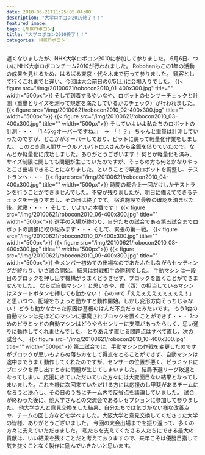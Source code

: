 ```yaml
---
date: 2010-06-21T11:25:05-04:00
description: "大学ロボコン2010終了！！"
featured_image: 
tags: [NHKロボコン]
title: "大学ロボコン2010終了！！"
categories: NHKロボコン
---
```


遅くなりましたが、NHK大学ロボコン2010に参加して参りました。
6月6日、ついにNHK大学ロボコンチーム2010が行われました。
Robohanもこの1年の活動の成果を見せるため、はるばる東京・代々木まで行って参りました。
観客として行くこれまでと違い、今回は大会前日の6/5(土)に会場入りでした。
{{< figure src="/img/20100621/robocon2010_01-400x300.jpg" title="" width="500px">}}
そして到着するやいなや、ロボットのセンサーチェックと計測（重量とサイズを測って規定を満たしているかのチェック）が行われました。
{{< figure src="/img/20100621/robocon2010_02-400x300.jpg" title="" width="500px">}}
{{< figure src="/img/20100621/robocon2010_03-400x300.jpg" title="" width="500px">}}
そしていよいよ私たちのロボットの計測・・・
「1.45kgオーバーですね。」　→　「！？」
ちゃんと重量は計測していったのですが、どこかがオーバーしており、ピットに戻って軽量化作業をしました。
このとき鳥人間サークルアルバトロスさんから金鋸を借りていたので、なんとか軽量化に成功しました。ありがとうございます！
何とか軽量化も済み、サイズ制限に関しても問題が生じていたのですが、そっちの方も何とかなりやっとこさ出場できることになりました。ということで早速ロボットを調整し、テストランへ・・・
{{< figure src="/img/20100621/robocon2010_04-400x300.jpg" title="" width="500px">}}
時間の都合上一回だけしかテストランを行うことができませんでした。不安が残りましたが、明日に備えてできるチェックを一通りすまし、その日は終了です。
宿泊施設で最後の確認を済ませた後、就寝・・・・
そして、いよいよ本番です！
{{< figure src="/img/20100621/robocon2010_06-400x300.jpg" title="" width="500px">}}
選手の入場が終わり、自分たちの試合である第五試合までロボットの調整に取り組みます・・・
そして、緊張の第一戦。
{{< figure src="/img/20100621/robocon2010_07-400x300.jpg" title="" width="500px">}}
{{< figure src="/img/20100621/robocon2010_08-400x300.jpg" title="" width="500px">}}
{{< figure src="/img/20100621/robocon2010_09-400x300.jpg" title="" width="500px">}}
全メンバー初めての出場なのであたふたしながらセッティングが終わり、いざ試合開始。
結果は対戦相手の勝利でした。
手動マシンは一段目のブロックを押し出す機構がうまくどうさせず、ブロックを置くことができませんでした。
ならば自動マシン！と思いきや、僕（西）の担当しているマシンはスタートボタンを押しても動かない！
心の中で「ええぇええぇぇぇぇえ！」と思いつつ、配線をちょっと動かすと動作開始。しかし変形方向そっちじゃない！
どうも動かなかった原因は基板のはんだ不良だったみたいです。
もう1台の自動マシンは先ほどのマシンに邪魔されブロックを置くことができず・・・
3つめのピラミッドの自動マシンはどうやらセンサーに支障があったらしく、思い通りに動作してくれませんでした。
とりあえず直せる問題点はすべて直し、次の試合へ。
{{< figure src="/img/20100621/robocon2010_10-400x300.jpg" title="" width="500px">}}
第二試合では、手動マシンの作戦を変更したのですがブロックが思いもよらぬ落ち方をして得点をとることができず、自動マシンは途中までうまく動作してくれたのですが、センサーの位置が悪く、ピラミッドにブロックを押し出すときに問題が生じてしまいました。
結局予選リーグ敗退となってしまい、応援にきていただいていた方々には大変面目ない結果となってしまいました。これを機に次回来ていただける方には応援のし甲斐があるチームになろうと決心し、その日のうちにチーム内で反省点を議論していました。
試合が終わった後に、他大学さんとの交流会であるレセプションに参加して参りました。
他大学さんと意見交換をした結果、自分たちでは気づかない様な改善点や、チームの回し方などを学べました。大阪大学と意見交換してくださった大学の皆様、ありがとうございました。
今回の大会出場までを振り返って、多くの方々に支えていただきました。
私たちを支えてくださる人たちにできる最大の貢献は、いい結果を残すことだと考えておりますので、来年こそは優勝目指して気を抜くことなく製作に励んでいきたいと思います。
